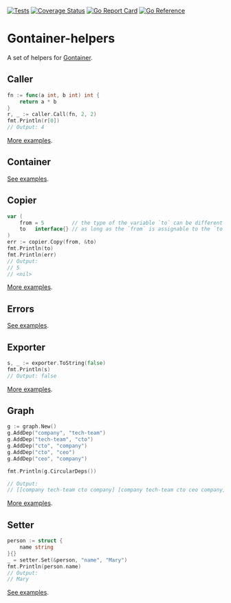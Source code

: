 [![Tests](https://github.com/gontainer/gontainer-helpers/actions/workflows/tests.yml/badge.svg)](https://github.com/gontainer/gontainer-helpers/actions/workflows/tests.yml)
[![Coverage Status](https://coveralls.io/repos/github/gontainer/gontainer-helpers/badge.svg?branch=main)](https://coveralls.io/github/gontainer/gontainer-helpers?branch=main)
[![Go Report Card](https://goreportcard.com/badge/github.com/gontainer/gontainer-helpers)](https://goreportcard.com/report/github.com/gontainer/gontainer-helpers)
[![Go Reference](https://pkg.go.dev/badge/github.com/gontainer/gontainer-helpers.svg)](https://pkg.go.dev/github.com/gontainer/gontainer-helpers)

# Gontainer-helpers

A set of helpers for [Gontainer](https://github.com/gontainer/gontainer).

## Caller

```go
fn := func(a int, b int) int {
    return a * b
}
r, _ := caller.Call(fn, 2, 2)
fmt.Println(r[0])
// Output: 4
```

[More examples](caller/examples_test.go).

## Container

[See examples](container/examples_test.go).

## Copier

```go
var (
    from = 5         // the type of the variable `to` can be different from the type of the variable `from`
    to   interface{} // as long as the `from` is assignable to the `to`
)
err := copier.Copy(from, &to)
fmt.Println(to)
fmt.Println(err)
// Output:
// 5
// <nil>
```

[More examples](copier/examples_test.go).

## Errors

[See examples](errors/examples_test.go).

## Exporter

```go
s, _ := exporter.ToString(false)
fmt.Println(s)
// Output: false
```

[More examples](exporter/examples_test.go).

## Graph

```go
g := graph.New()
g.AddDep("company", "tech-team")
g.AddDep("tech-team", "cto")
g.AddDep("cto", "company")
g.AddDep("cto", "ceo")
g.AddDep("ceo", "company")

fmt.Println(g.CircularDeps())

// Output:
// [[company tech-team cto company] [company tech-team cto ceo company]]
```

[More examples](graph/examples_test.go).

## Setter

```go
person := struct {
    name string
}{}
_ = setter.Set(&person, "name", "Mary")
fmt.Println(person.name)
// Output:
// Mary
```

[See examples](setter/examples_test.go).
